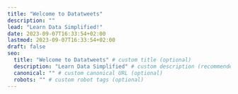 ```yaml
---
title: "Welcome to Datatweets"
description: ""
lead: "Learn Data Simplified!"
date: 2023-09-07T16:33:54+02:00
lastmod: 2023-09-07T16:33:54+02:00
draft: false
seo:
  title: "Welcome to Datatweets" # custom title (optional)
  description: "Learn Data Simplified" # custom description (recommended)
  canonical: "" # custom canonical URL (optional)
  robots: "" # custom robot tags (optional)
---
```

